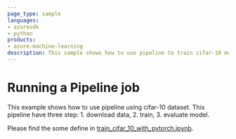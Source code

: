 ```yaml
---
page_type: sample
languages:
- azuresdk
- python
products:
- azure-machine-learning
description: This sample shows how to use pipeline to train cifar-10 model.
---
```


# Running a Pipeline job
This example shows how to use pipeline using cifar-10 dataset. This pipeline have three step: 1. download data, 2. train, 3. evaluate model.

Please find the some define in [train_cifar_10_with_pytorch.ipynb](train_cifar_10_with_pytorch.ipynb).
